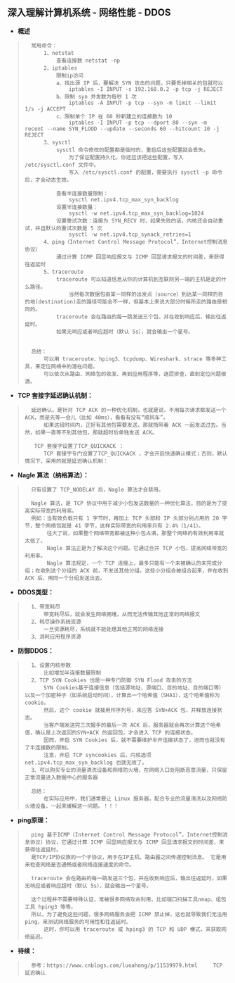 ## 深入理解计算机系统 - 网络性能 - DDOS
- **概述**
>
>       常用命令：
>           1、netstat
>               查看连接数 netstat -np
>           2、iptables
>               限制ip访问
>               a、找出源 IP 后，要解决 SYN 攻击的问题，只要丢掉相关的包就可以
>                   iptables -I INPUT -s 192.168.0.2 -p tcp -j REJECT
>               b、限制 syn 并发数为每秒 1 次
>                   iptables -A INPUT -p tcp --syn -m limit --limit 1/s -j ACCEPT
>               c、限制单个 IP 在 60 秒新建立的连接数为 10
>                   iptables -I INPUT -p tcp --dport 80 --syn -m recent --name SYN_FLOOD --update --seconds 60 --hitcount 10 -j REJECT
>           3、sysctl
>               sysctl 命令修改的配置都是临时的，重启后这些配置就会丢失。
>                   为了保证配置持久化，你还应该把这些配置，写入 /etc/sysctl.conf 文件中。
>                   写入 /etc/sysctl.conf 的配置，需要执行 sysctl -p 命令后，才会动态生效。
>
>               查看半连接数量限制：
>                   sysctl net.ipv4.tcp_max_syn_backlog
>               设置半连接数量：
>                   sysctl -w net.ipv4.tcp_max_syn_backlog=1024
>               设置重试次数：连接为 SYN_RECV 时，如果失败的话，内核还会自动重试，并且默认的重试次数是 5 次
>                   sysctl -w net.ipv4.tcp_synack_retries=1
>           4、ping（Internet Control Message Protocol”，Internet控制消息协议）
>               通过计算 ICMP 回显响应报文与 ICMP 回显请求报文的时间差，来获得往返延时
>           5、traceroute
>               traceroute 可以知道信息从你的计算机到互联网另一端的主机是走的什么路径。
>                   当然每次数据包由某一同样的出发点（source）到达某一同样的目的地(destination)走的路径可能会不一样，但基本上来说大部分时候所走的路由是相同的。
>               traceroute 会在路由的每一跳发送三个包，并在收到响应后，输出往返延时。
>               如果无响应或者响应超时（默认 5s），就会输出一个星号。
>
>
>       总结：
>           可以用 traceroute、hping3、tcpdump、Wireshark、strace 等多种工具，来定位网络中的潜在问题。
>           可以依次从路由、网络包的收发、再到应用程序等，逐层排查，直到定位问题根源。
>
>
>

- **TCP 套接字延迟确认机制：**
>       延迟确认。是针对 TCP ACK 的一种优化机制，也就是说，不用每次请求都发送一个 ACK，而是先等一会儿（比如 40ms），看看有没有“顺风车”。
>           如果这段时间内，正好有其他包需要发送，那就捎带着 ACK 一起发送过去。当然，如果一直等不到其他包，那就超时后单独发送 ACK。
>
>        TCP 套接字设置了TCP_QUICKACK ：
>           TCP 套接字专门设置了TCP_QUICKACK ，才会开启快速确认模式；否则，默认情况下，采用的就是延迟确认机制：
>

- **Nagle 算法（纳格算法）：**
>       只有设置了 TCP_NODELAY 后，Nagle 算法才会禁用。
>
>       Nagle 算法，是 TCP 协议中用于减少小包发送数量的一种优化算法，目的是为了提高实际带宽的利用率。
>       例如：当有效负载只有 1 字节时，再加上 TCP 头部和 IP 头部分别占用的 20 字节，整个网络包就是 41 字节，这样实际带宽的利用率只有 2.4%（1/41）。
>            往大了说，如果整个网络带宽都被这种小包占满，那整个网络的有效利用率就太低了。
>            Nagle 算法正是为了解决这个问题。它通过合并 TCP 小包，提高网络带宽的利用率。
>            Nagle 算法规定，一个 TCP 连接上，最多只能有一个未被确认的未完成分组；在收到这个分组的 ACK 前，不发送其他分组。这些小分组会被组合起来，并在收到 ACK 后，用同一个分组发送出去。
>

- **DDOS类型：**
>       1、带宽耗尽
>           带宽耗尽后，就会发生网络拥堵，从而无法传输其他正常的网络报文
>       2、耗尽操作系统资源
>           一旦资源耗尽，系统就不能处理其他正常的网络连接
>       3、消耗应用程序资源
>

- **防御DDOS：**
>       1、设置内核参数
>           比如增加半连接数量限制
>       2、TCP SYN Cookies 也是一种专门防御 SYN Flood 攻击的方法
>           SYN Cookies基于连接信息（包括源地址、源端口、目的地址、目的端口等）以及一个加密种子（如系统启动时间），计算出一个哈希值（SHA1），这个哈希值称为 cookie。
>           然后，这个 cookie 就被用作序列号，来应答 SYN+ACK 包，并释放连接状态。
>           当客户端发送完三次握手的最后一次 ACK 后，服务器就会再次计算这个哈希值，确认是上次返回的SYN+ACK 的返回包，才会进入 TCP 的连接状态。
>           因而，开启 SYN Cookies 后，就不需要维护半开连接状态了，进而也就没有了半连接数的限制。
>           注意，开启 TCP syncookies 后，内核选项net.ipv4.tcp_max_syn_backlog 也就无效了。
>       3、可以购买专业的流量清洗设备和网络防火墙，在网络入口处阻断恶意流量，只保留正常流量进入数据中心的服务器
>
>       总结：
>           在实际应用中，我们通常要让 Linux 服务器，配合专业的流量清洗以及网络防火墙设备，一起来缓解这一问题。！！！
>

- **ping原理：**
>       ping 基于ICMP（Internet Control Message Protocol”，Internet控制消息协议）协议，它通过计算 ICMP 回显响应报文与 ICMP 回显请求报文的时间差，来获得往返延时。
>       是TCP/IP协议族的一个子协议，用于在IP主机、路由器之间传递控制消息。 它是用来检查网络是否通畅或者网络连接速度的命令。
>
>       traceroute 会在路由的每一跳发送三个包，并在收到响应后，输出往返延时。如果无响应或者响应超时（默认 5s），就会输出一个星号。
>
>       这个过程并不需要特殊认证，常被很多网络攻击利用，比如端口扫描工具nmap、组包工具 hping3 等等。
>       所以，为了避免这些问题，很多网络服务会把 ICMP 禁止掉，这也就导致我们无法用 ping，来测试网络服务的可用性和往返延时。
>           这时，你可以用 traceroute 或 hping3 的 TCP 和 UDP 模式，来获取网络延迟。
>

- **待续：**
>       参考：https://www.cnblogs.com/luoahong/p/11539979.html     TCP 延迟确认
>
>
>
>
>
>
>
>
>
>
>
>
>
>
>
>
>
>
>
>
>
>
>
